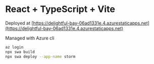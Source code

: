 # React + TypeScript + Vite

Deployed at [https://delightful-bay-06ad1331e.4.azurestaticapps.net](https://delightful-bay-06ad1331e.4.azurestaticapps.net)

Managed with Azure cli

```bash
az login
npx swa build
npx swa deploy --app-name storm
```

